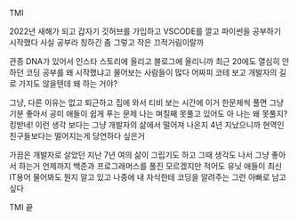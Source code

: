 ﻿TMI
 
 2022년 새해가 되고 갑자기 깃허브를 가입하고 VSCODE를 깔고 파이썬을 공부하기 시작했다
 사실 공부라 칭하긴 좀 그렇고 작은 끄적거림이랄까
 
 관종 DNA가 있어서 인스타 스토리에 올리고 블로그에 올리니까
 최근 20에도 열심히 안하던 코딩 공부를 왜 시작했냐고 물어보는 사람들이 많다
 어짜피 코테 보고 개발자의 길로 가지도 않을텐데 왜 하는 거야?
 
 그냥, 다른 이유는 없고
 퇴근하고 집에 와서 티비 보는 시간에 이거 한문제씩 풀면 그냥 기분 좋아서
 공미 애들이 쉽게 푸는 문제 나는 며칠째 못풀고 있어도
 아 나는 왜 못풀지? 킹받네!
 이런 생각 보다는 그냥 개발자의 삶에서 떨어져 나온지 4년 지났으니까
 현역인 친구들보다는 떨어지는게 당연하다 싶은거
 
 가끔은 개발자로 살았던 지난 7년 여의 삶이 그립기도 하고
 그때 생각도 나서
 그냥 좋아서 하는거
 언제까지 백준과 프로그래머스를 풀진 모르겠지만
 적어도
 유닛 애들이 최신 IT용어 물어봐도 뭔지 알고 있고
 나중에 내 자식한테 코딩을 알려주는 그런 아빠로 남고 싶다
 
 TMI 끝
